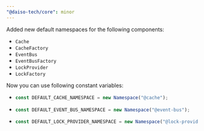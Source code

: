 ```yaml
---
"@daiso-tech/core": minor
---
```


Added new default namespaces for the following components:

- `Cache`
- `CacheFactory`
- `EventBus`
- `EventBusFactory`
- `LockProvider`
- `LockFactory`

Now you can use following constant variables:

- ```ts
  const DEFAULT_CACHE_NAMESPACE = new Namespace("@cache");
  ```
- ```ts
  const DEFAULT_EVENT_BUS_NAMESPACE = new Namespace("@event-bus");
  ```
- ```ts
  const DEFAULT_LOCK_PROVIDER_NAMESPACE = new Namespace("@lock-provider");
  ```

